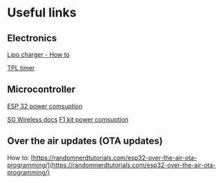 # Useful links

## Electronics

[Lipo charger - How to](https://www.instructables.com/How-to-Make-Lipo-Battery-Charger-Circuit)

[TPL timer](https://www.digikey.fr/fr/products/detail/adafruit-industries-llc/3435/6817229?gclsrc=aw.ds&&utm_adgroup=Development%20Boards%2C%20Kits%2C%20Programmers&utm_source=google&utm_medium=cpc&utm_campaign=Shopping_Product_All%20Products&utm_term=&productid=6817229&utm_content=Development%20Boards%2C%20Kits%2C%20Programmers&utm_id=go_cmp-1079488953_adg-59347413769_ad-278469724508_pla-359377623096_dev-c_ext-_prd-6817229_sig-Cj0KCQiAwOe8BhCCARIsAGKeD57y0SBIcqO_-Y-WvDK3i7pPjeqBXFpWvGUqrojjBADkdZbwdJhu8-kaAiYcEALw_wcB&gad_source=1&gclid=Cj0KCQiAwOe8BhCCARIsAGKeD57y0SBIcqO_-Y-WvDK3i7pPjeqBXFpWvGUqrojjBADkdZbwdJhu8-kaAiYcEALw_wcB&gclsrc=aw.ds)

## Microcontroller

[ESP 32 power comsuption](https://lastminuteengineers.com/esp32-sleep-modes-power-consumption/)

[SG Wireless docs](https://docs.sgwireless.com/)
[F1 kit power comsuption](https://docs.sgwireless.com/sg-products/f1-smart-module/module-interface/)

## Over the air updates (OTA updates)

How to: [https://randomnerdtutorials.com/esp32-over-the-air-ota-programming/](https://randomnerdtutorials.com/esp32-over-the-air-ota-programming/)